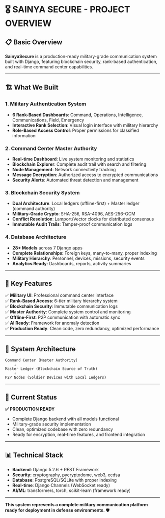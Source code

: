 # 🎖️ SAINYA SECURE - PROJECT OVERVIEW

## 📋 **Basic Overview**

**SainyaSecure** is a production-ready military-grade communication system built with Django, featuring blockchain security, rank-based authentication, and real-time command center capabilities.

---

## 🏗️ **What We Built**

### **1. Military Authentication System**
- **6 Rank-Based Dashboards**: Command, Operations, Intelligence, Communications, Field, Emergency
- **Interactive Rank Selection**: Visual login interface with military hierarchy
- **Role-Based Access Control**: Proper permissions for classified information

### **2. Command Center Master Authority**
- **Real-time Dashboard**: Live system monitoring and statistics
- **Blockchain Explorer**: Complete audit trail with search and filtering
- **Node Management**: Network connectivity tracking
- **Message Decryption**: Authorized access to encrypted communications
- **Security Alerts**: Automated threat detection and management

### **3. Blockchain Security System**
- **Dual Architecture**: Local ledgers (offline-first) + Master ledger (command authority)
- **Military-Grade Crypto**: SHA-256, RSA-4096, AES-256-GCM
- **Conflict Resolution**: Lamport/Vector clocks for distributed consensus
- **Immutable Audit Trails**: Tamper-proof communication logs

### **4. Database Architecture**
- **28+ Models** across 7 Django apps
- **Complete Relationships**: Foreign keys, many-to-many, proper indexing
- **Military Hierarchy**: Personnel, devices, missions, security events
- **Analytics Ready**: Dashboards, reports, activity summaries

---

## 🎯 **Key Features**

✅ **Military UI**: Professional command center interface  
✅ **Rank-Based Access**: 6-tier military hierarchy system  
✅ **Blockchain Security**: Immutable communication logs  
✅ **Master Authority**: Complete system control and monitoring  
✅ **Offline-First**: P2P communication with automatic sync  
✅ **AI Ready**: Framework for anomaly detection  
✅ **Production Ready**: Clean code, zero redundancy, optimized performance

---

## 📁 **System Architecture**

```
Command Center (Master Authority)
    ↓
Master Ledger (Blockchain Source of Truth)
    ↓
P2P Nodes (Soldier Devices with Local Ledgers)
```

---

## 🚀 **Current Status**

**✅ PRODUCTION READY**
- Complete Django backend with all models functional
- Military-grade security implementation
- Clean, optimized codebase with zero redundancy
- Ready for encryption, real-time features, and frontend integration

---

## 📊 **Technical Stack**

- **Backend**: Django 5.2.6 + REST Framework
- **Security**: cryptography, pycryptodome, web3, ecdsa
- **Database**: PostgreSQL/SQLite with proper indexing
- **Real-time**: Django Channels (WebSocket ready)
- **AI/ML**: transformers, torch, scikit-learn (framework ready)

---

**This system represents a complete military communication platform ready for deployment in defense environments.** 🛡️